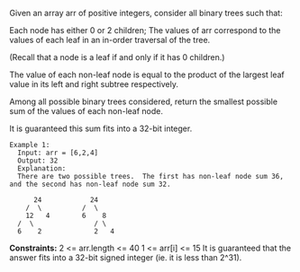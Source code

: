 Given an array arr of positive integers, consider all binary trees such that:

Each node has either 0 or 2 children;
The values of arr correspond to the values of each leaf in an in-order traversal of the tree.  

(Recall that a node is a leaf if and only if it has 0 children.)

The value of each non-leaf node is equal to the product of the largest leaf value in its left and right subtree respectively.

Among all possible binary trees considered, return the smallest possible sum of the values of each non-leaf node.  

It is guaranteed this sum fits into a 32-bit integer.

 
```
Example 1:
  Input: arr = [6,2,4]
  Output: 32
  Explanation:
  There are two possible trees.  The first has non-leaf node sum 36, and the second has non-leaf node sum 32.

      24            24
    /  \          /  \
    12   4        6    8
  /  \               / \
  6    2             2   4
```  

**Constraints:**
  2 <= arr.length <= 40
  1 <= arr[i] <= 15
  It is guaranteed that the answer fits into a 32-bit signed integer (ie. it is less than 2^31).